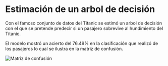 # Estimación de un arbol de decisión

Con el famoso conjunto de datos del Titanic se estimó un arbol de decisión con el que se pretende predecir si un pasajero sobrevive al hundimiento del Titanic.

El modelo mostró un acierto del 76.49% en la clasificación que realizó de los pasajeros lo cual se ilustra en la matriz de confusión.

![Matriz de confusión](https://github.com/jorgeorenos/Arbol_de_decision/blob/main/Matriz%20de%20confusi%C3%B3n.png)
